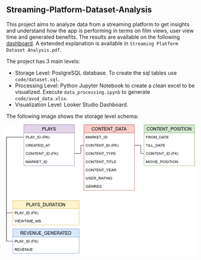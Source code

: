 ## Streaming-Platform-Dataset-Analysis

This project aims to analyze data from a streaming platform to get insights and understand how the app is performing in
terms on film views, user view time and generated benefits. The results are available on the following [dashboard](https://datastudio.google.com/reporting/697d485d-e35f-43f5-95e1-14a56774df48).
A extended explanation is available in `Streaming Platform Dataset Analysis.pdf`.

The project has 3 main levels:

* Storage Level: PostgreSQL database. To create the sql tables use `code/dataset.sql`.
* Processing Level: Python Jupyter Notebook to create a clean excel to be visualized. Execute `data_processing.ipynb` to
  generate `code/avod_data.xlsx`.
* Visualization Level: Looker Studio Dashboard.

The following image shows the storage level schema:

![schema](code/schema.png "Schema")

